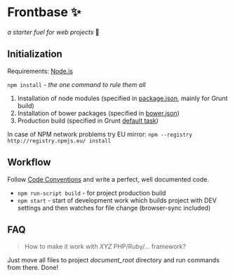 # Frontbase :sparkles:

*a starter fuel for web projects* :rocket:

## Initialization

Requirements: [Node.js](http://nodejs.org/download)


`npm install` - *the one command to rule them all*

1. Installation of node modules (specified in [package.json](package.json), mainly for Grunt build)
2. Installation of bower packages (specified in [bower.json](bower.json))
3. Production build (specified in Grunt [default task](Gruntfile.js))

In case of NPM network problems try EU mirror: `npm --registry http://registry.npmjs.eu/ install`

## Workflow

Follow [Code Conventions](https://github.com/Clevis/Frontbase/wiki/Code-Conventions) and write a perfect, well documented code.

* `npm run-script build` - for project production build
* `npm start` - start of development work which builds project with DEV settings and then watches for file change (browser-sync included)


## FAQ

> How to make it work with *XYZ* PHP/Ruby/... framework?

Just move all files to project *document_root* directory and run commands from there. Done!

